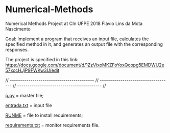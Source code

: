 # Numerical-Methods
Numerical Methods Project at CIn UFPE 2018
Flávio Lins da Mota Nascimento

Goal: Implement a program that receives an input file, 
calculates the specified method in it, and generates an
output file with the corresponding responses.

The project is specified in this link:
https://docs.google.com/document/d/1ZzVixoMKZFoYoxQcopg5EMDWU2e57xccHJjP9FWKw3U/edit

// ----------------------------------------- // ----------------------------------- // ----------------------------------------- //

[p.py](MethodsProject/p.py) = master file;

[entrada.txt](MethodsProject/entrada.txt) = input file

[RUNME](MethodsProject/RUNME) = file to install requirements;

[requirements.txt](MethodsProject/requirements.txt) = monitor requirements file.
